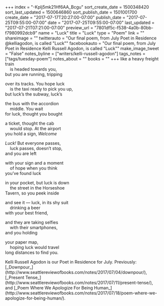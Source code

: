 +++
index = "-KpIj5mk21Hf6AA_Bcgu"
sort_create_date = 1500348420
sort_last_updated = 1500646860
sort_publish_date = 1501001700
create_date = "2017-07-17T20:27:00-07:00"
publish_date = "2017-07-25T09:55:00-07:00"
date = "2017-07-25T09:55:00-07:00"
last_updated = "2017-07-21T07:21:00-07:00"
preview_url = "7801df5c-f538-4a0b-80bb-f7980992dcb9"
name = "Luck"
title = "Luck"
type = "Poem"
link = ""
shareimage = ""
twitterauto = "Our final poem, from July Poet in Residence @kelliagodon, is called \"Luck\""
facebookauto = "Our final poem, from July Poet in Residence Kelli Russell Agodon, is called \"Luck\""
make_image_tweet = "False"
notes_byline = ["writers/kelli-russell-agodon"]
tags_notes = ["tags/tuesday-poem"]
notes_about = ""
books = ""
+++
like a heavy freight train<br>
&nbsp;&nbsp;&nbsp;&nbsp;is headed towards you,<br>
but you are running, tripping

over its tracks. You hope luck<br>
&nbsp;&nbsp;&nbsp;&nbsp;is the taxi ready to pick you up,<br>
but luck’s the subway, luck’s

the bus with the accordion<br>
&nbsp;&nbsp;&nbsp;&nbsp;middle. You wait<br>
for luck, thought you bought

a ticket, thought the cab<br>
&nbsp;&nbsp;&nbsp;&nbsp;would stop. At the airport<br>
you hold a sign, _Welcome_

_Luck!_ But everyone passes,<br>
&nbsp;&nbsp;&nbsp;&nbsp;luck passes, doesn’t stop,<br>
and you are left

with your sign and a moment<br>
&nbsp;&nbsp;&nbsp;&nbsp;of hope when you think<br>
you’ve found luck

in your pocket, but luck is down<br>
&nbsp;&nbsp;&nbsp;&nbsp;the street in the Horseshoe<br>
Tavern, so you peek inside

and see it &mdash; luck, in its shy suit<br>
&nbsp;&nbsp;&nbsp;&nbsp;drinking a beer<br>
with your best friend,

and they are taking selfies<br>
&nbsp;&nbsp;&nbsp;&nbsp;with their smartphones,<br>
and you holding

your paper map,<br>
&nbsp;&nbsp;&nbsp;&nbsp;hoping luck would travel<br>
long distances to find you.

<p class="poem-footer">Kelli Russell Agodon is our Poet in Residence for July. Previously: [_Downpour_](http://www.seattlereviewofbooks.com/notes/2017/07/04/downpour/), [_Present Tense_](http://www.seattlereviewofbooks.com/notes/2017/07/11/present-tense/), and [_Poem Where We Apologize For Being Human_](http://www.seattlereviewofbooks.com/notes/2017/07/18/poem-where-we-apologize-for-being-human/).</p>